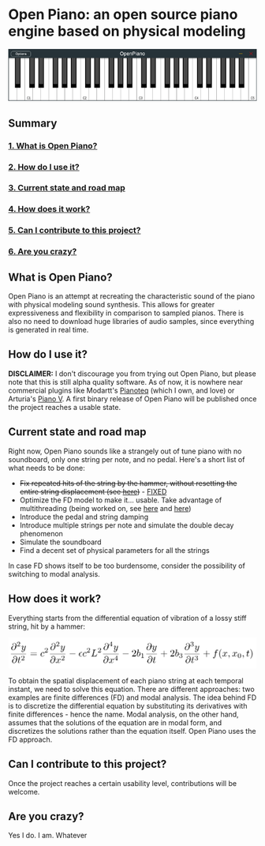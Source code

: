 # Open Piano: an open source piano engine based on physical modeling

![](Documentation/Images/openpiano_screenshot.png)

## Summary
### [1. What is Open Piano?](#what-is-open-piano)
### [2. How do I use it?](#how-do-i-use-it)
### [3. Current state and road map](#current-state-and-road-map)
### [4. How does it work?](#how-does-it-work)
### [5. Can I contribute to this project?](#can-i-contribute-to-this-project)
### [6. Are you crazy?](#are-you-crazy)


## What is Open Piano?
Open Piano is an attempt at recreating the characteristic sound of the piano with physical modeling sound synthesis. This allows for greater expressiveness and flexibility in comparison to sampled pianos. There is also no need to download huge libraries of audio samples, since everything is generated in real time.

## How do I use it?
**DISCLAIMER:** I don't discourage you from trying out Open Piano, but please note that this is still alpha quality software. As of now, it is nowhere near commercial plugins like Modartt's [Pianoteq](https://www.modartt.com/pianoteq) (which I own, and love) or Arturia's [Piano V](https://www.arturia.com/products/analog-classics/piano-v/overview). A first binary release of Open Piano will be published once the project reaches a usable state. 

## Current state and road map
Right now, Open Piano sounds like a strangely out of tune piano with no soundboard, only one string per note, and no pedal. Here's a short list of what needs to be done:
- ~~Fix repeated hits of the string by the hammer, without resetting the entire string displacement (see [here](https://github.com/michele-perrone/OpenPiano/blob/c338f46ce50802265661e2898c5619e9c2654629/OpenPianoCore/string_hammer.h#L307))~~ - [FIXED](https://github.com/michele-perrone/OpenPiano/commit/d0461f860075b43f8b4d246c1d99371dc0ab606f) 
- Optimize the FD model to make it... usable. Take advantage of multithreading (being worked on, see [here](https://github.com/michele-perrone/OpenPiano/commit/eb89378566dbc875619000024de95a31c819be7c) and [here](https://github.com/michele-perrone/OpenPiano/commit/e0e39ef8e5ea7fce7f0421fb5f2a5fab7b39b1df))
- Introduce the pedal and string damping
- Introduce multiple strings per note and simulate the double decay phenomenon
- Simulate the soundboard
- Find a decent set of physical parameters for all the strings

In case FD shows itself to be too burdensome, consider the possibility of switching to modal analysis.

## How does it work?
Everything starts from the differential equation of vibration of a lossy stiff string, hit by a hammer:

![](Documentation/Images/stiff_string_differential_equation.png)

To obtain the spatial displacement of each piano string at each temporal instant, we need to solve this equation. There are different approaches: two examples are finite differences (FD) and modal analysis. The idea behind FD is to discretize the differential equation by substituting its derivatives with finite differences - hence the name. Modal analysis, on the other hand, assumes that the solutions of the equation are in modal form, and discretizes the solutions rather than the equation itself. Open Piano uses the FD approach.

## Can I contribute to this project?
Once the project reaches a certain usability level, contributions will be welcome.

## Are you crazy?
Yes I do. I am. Whatever